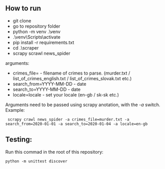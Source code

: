 ## How to run
  * git clone <url>
  * go to repository folder
  * python -m venv .\venv
  * .\venv\Scripts\activate
  * pip install -r requirements.txt
  * cd .\scraper
  * scrapy scrawl news_spider <ARGUMENTS>
 
 arguments:
  * crimes_file=<FILENAME> - filename of crimes to parse. (murder.txt / list_of_crimes_english.txt / list_of_crimes_slovak.txt etc.)
  * search_from=YYYY-MM-DD - date
  * search_to=YYYY-MM-DD - date
  * locale=locale - set your locale (en-gb / sk-sk etc.)
 
Arguments need to be passed using scrapy anotation, with the _-a_ switch.
Example:
 
```
 scrapy crawl news_spider -a crimes_file=murder.txt -a search_from=2020-01-01 -a search_to=2020-01-04 -a locale=en-gb
```

## Testing:
Run this commad in the root of this repository:
```
python -m unittest discover
```
